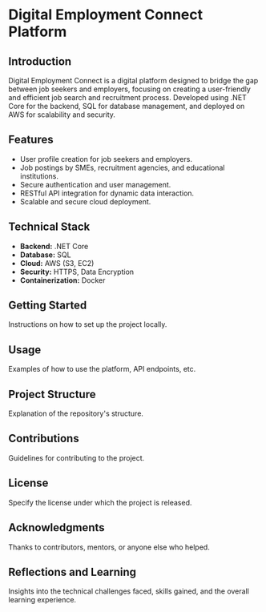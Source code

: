 # Digital Employment Connect Platform

## Introduction
Digital Employment Connect is a digital platform designed to bridge the gap between job seekers and employers, focusing on creating a user-friendly and efficient job search and recruitment process. Developed using .NET Core for the backend, SQL for database management, and deployed on AWS for scalability and security.

## Features
- User profile creation for job seekers and employers.
- Job postings by SMEs, recruitment agencies, and educational institutions.
- Secure authentication and user management.
- RESTful API integration for dynamic data interaction.
- Scalable and secure cloud deployment.

## Technical Stack
- **Backend:** .NET Core
- **Database:** SQL
- **Cloud:** AWS (S3, EC2)
- **Security:** HTTPS, Data Encryption
- **Containerization:** Docker

## Getting Started
Instructions on how to set up the project locally.

## Usage
Examples of how to use the platform, API endpoints, etc.

## Project Structure
Explanation of the repository's structure.

## Contributions
Guidelines for contributing to the project.

## License
Specify the license under which the project is released.

## Acknowledgments
Thanks to contributors, mentors, or anyone else who helped.

## Reflections and Learning
Insights into the technical challenges faced, skills gained, and the overall learning experience.

